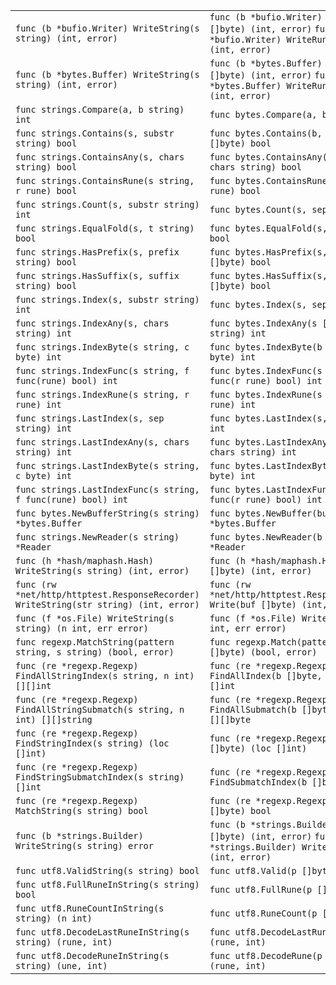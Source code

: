 <table><tr>
<td><code>func (b *bufio.Writer) WriteString(s string) (int, error)</code></td>
<td>
  <code>func (b *bufio.Writer) Write(p []byte) (int, error)</code>
  <code>func (b *bufio.Writer) WriteRune(r rune) (int, error)</code>
</td>
</tr>
<tr>
<td><code>func (b *bytes.Buffer) WriteString(s string) (int, error)</code></td>
<td>
  <code>func (b *bytes.Buffer) Write(p []byte) (int, error)</code>
  <code>func (b *bytes.Buffer) WriteRune(r rune) (int, error)</code>
 </td>
</tr>
<tr>
<td><code>func strings.Compare(a, b string) int</code></td>
<td><code>func bytes.Compare(a, b []byte) int</code></td>
</tr>
<tr>
<td><code>func strings.Contains(s, substr string) bool</code></td>
<td><code>func bytes.Contains(b, subslice []byte) bool</code></td>
</tr>
<tr>
<td><code>func strings.ContainsAny(s, chars string) bool</code></td>
<td><code>func bytes.ContainsAny(b []byte, chars string) bool</code></td>
</tr>
<tr>
<td><code>func strings.ContainsRune(s string, r rune) bool</code></td>
<td><code>func bytes.ContainsRune(b []byte, r rune) bool</code></td>
</tr>
<tr>
<td><code>func strings.Count(s, substr string) int</code></td>
<td><code>func bytes.Count(s, sep []byte) int</code></td>
</tr>
<tr>
<td><code>func strings.EqualFold(s, t string) bool</code></td>
<td><code>func bytes.EqualFold(s, t []byte) bool</code></td>
</tr>
<tr>
<td><code>func strings.HasPrefix(s, prefix string) bool</code></td>
<td><code>func bytes.HasPrefix(s, prefix []byte) bool</code></td>
</tr>
<tr>
<td><code>func strings.HasSuffix(s, suffix string) bool</code></td>
<td><code>func bytes.HasSuffix(s, suffix []byte) bool</code></td>
</tr>
<tr>
<td><code>func strings.Index(s, substr string) int</code></td>
<td><code>func bytes.Index(s, sep []byte) int</code></td>
</tr>
<tr>
<td><code>func strings.IndexAny(s, chars string) int</code></td>
<td><code>func bytes.IndexAny(s []byte, chars string) int</code></td>
</tr>
<tr>
<td><code>func strings.IndexByte(s string, c byte) int</code></td>
<td><code>func bytes.IndexByte(b []byte, c byte) int</code></td>
</tr>
<tr>
<td><code>func strings.IndexFunc(s string, f func(rune) bool) int</code></td>
<td><code>func bytes.IndexFunc(s []byte, f func(r rune) bool) int</code></td>
</tr>
<tr>
<td><code>func strings.IndexRune(s string, r rune) int</code></td>
<td><code>func bytes.IndexRune(s []byte, r rune) int</code></td>
</tr>
<tr>
<td><code>func strings.LastIndex(s, sep string) int</code></td>
<td><code>func bytes.LastIndex(s, sep []byte) int</code></td>
</tr>
<tr>
<td><code>func strings.LastIndexAny(s, chars string) int</code></td>
<td><code>func bytes.LastIndexAny(s []byte, chars string) int</code></td>
</tr>
<tr>
<td><code>func strings.LastIndexByte(s string, c byte) int</code></td>
<td><code>func bytes.LastIndexByte(s []byte, c byte) int</code></td>
</tr>
<tr>
<td><code>func strings.LastIndexFunc(s string, f func(rune) bool) int</code></td>
<td><code>func bytes.LastIndexFunc(s []byte, f func(r rune) bool) int</code></td>
</tr>
<tr>
<td><code>func bytes.NewBufferString(s string) *bytes.Buffer</code></td>
<td><code>func bytes.NewBuffer(buf []byte *bytes.Buffer</code></td>
</tr>
<tr>
<td><code>func strings.NewReader(s string) *Reader</code></td>
<td><code>func bytes.NewReader(b []byte) *Reader</code></td>
</tr>
<tr>
<td><code>func (h *hash/maphash.Hash) WriteString(s string) (int, error)</code></td>
<td><code>func (h *hash/maphash.Hash) Write(b []byte) (int, error)</code></td>
</tr>
<tr>
<td><code>func (rw *net/http/httptest.ResponseRecorder) WriteString(str string) (int, error)</code></td>
<td><code>func (rw *net/http/httptest.ResponseRecorder) Write(buf []byte) (int, error)</code></td>
</tr>
<tr>
<td><code>func (f *os.File) WriteString(s string) (n int, err error)</code></td>
<td><code>func (f *os.File) Write(b []byte) (n int, err error)</code></td>
</tr>
<tr>
<td><code>func regexp.MatchString(pattern string, s string) (bool, error)</code></td>
<td><code>func regexp.Match(pattern string, b []byte) (bool, error)</code></td>
</tr>
<tr>
<td><code>func (re *regexp.Regexp) FindAllStringIndex(s string, n int) [][]int</code></td>
<td><code>func (re *regexp.Regexp) FindAllIndex(b []byte, n int) [][]int</code></td>
</tr>
<tr>
<td><code>func (re *regexp.Regexp) FindAllStringSubmatch(s string, n int) [][]string</code></td>
<td><code>func (re *regexp.Regexp) FindAllSubmatch(b []byte, n int) [][][]byte</code></td>
</tr>
<tr>
<td><code>func (re *regexp.Regexp) FindStringIndex(s string) (loc []int)</code></td>
<td><code>func (re *regexp.Regexp) FindIndex(b []byte) (loc []int)</code></td>
</tr>
<tr>
<td><code>func (re *regexp.Regexp) FindStringSubmatchIndex(s string) []int</code></td>
<td><code>func (re *regexp.Regexp) FindSubmatchIndex(b []byte) []int</code></td>
</tr>
<tr>
<td><code>func (re *regexp.Regexp) MatchString(s string) bool</code></td>
<td><code>func (re *regexp.Regexp) Match(b []byte) bool</code></td>
</tr>
<tr>
<td><code>func (b *strings.Builder) WriteString(s string) error</code></td>
<td>
  <code>func (b *strings.Builder) Write(p []byte) (int, error)</code>
  <code>func (b *strings.Builder) WriteRune(r rune) (int, error)</code>
 </td>
</tr>
<tr>
<td><code>func utf8.ValidString(s string) bool</code></td>
<td><code>func utf8.Valid(p []byte) bool</code></td>
</tr>
<tr>
<td><code>func utf8.FullRuneInString(s string) bool</code></td>
<td><code>func utf8.FullRune(p []byte) bool</code></td>
</tr>
<tr>
<td><code>func utf8.RuneCountInString(s string) (n int)</code></td>
<td><code>func utf8.RuneCount(p []byte) int</code></td>
</tr>
<tr>
<td><code>func utf8.DecodeLastRuneInString(s string) (rune, int)</code></td>
<td><code>func utf8.DecodeLastRune(p []byte) (rune, int)</code></td>
</tr>
<tr>
<td><code>func utf8.DecodeRuneInString(s string) (une, int)</code></td>
<td><code>func utf8.DecodeRune(p []byte) (rune, int)</code></td>
</tr>
</table>
